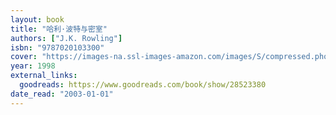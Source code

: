 ```yaml
---
layout: book
title: "哈利·波特与密室"
authors: ["J.K. Rowling"]
isbn: "9787020103300"
cover: "https://images-na.ssl-images-amazon.com/images/S/compressed.photo.goodreads.com/books/1452611777i/28523380.jpg"
year: 1998
external_links:
  goodreads: https://www.goodreads.com/book/show/28523380
date_read: "2003-01-01"
---
```

